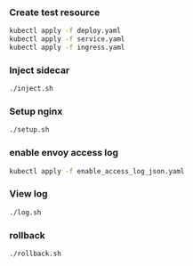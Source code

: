 ### Create test resource
```bash
kubectl apply -f deploy.yaml
kubectl apply -f service.yaml
kubectl apply -f ingress.yaml
```

### Inject sidecar
```bash
./inject.sh
```

### Setup nginx
```bash
./setup.sh
```

### enable envoy access log
```bash
kubectl apply -f enable_access_log_json.yaml
```

### View log
```bash
./log.sh
```

### rollback
```bash
./rollback.sh
```

